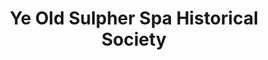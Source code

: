 ---
layout: repo
title: "Ye Old Sulpher Spa Historical Society"
id: 15246
permalink: repos/15246/
---